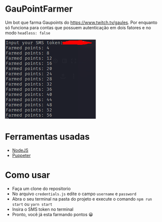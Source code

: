 # GauPointFarmer
Um bot que farma Gaupoints do https://www.twitch.tv/gaules. Por enquanto só funciona para contas que possuem autenticação em dois fatores e no modo `headless: false`

![Print](assets/print.png)

# Ferramentas usadas
- [NodeJS](https://nodejs.org/en/download/)
- [Puppeter](https://pptr.dev/)

# Como usar
- Faça um clone do repositorio
- No arquivo `credentials.js` edite o campo `username` e `password`
- Abra o seu terminal na pasta do projeto e execute o comando `npm run start` ou `yarn start`
- Insira o SMS token no terminal
- Pronto, você já esta farmando pontos 😀
